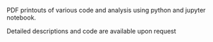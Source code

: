 PDF printouts of various code and analysis using python and jupyter notebook. 

Detailed descriptions and code are available upon request
